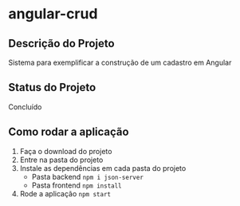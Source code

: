 # angular-crud

## Descrição do Projeto
Sistema para exemplificar a construção de um cadastro em Angular

## Status do Projeto
Concluído

## Como rodar a aplicação
 1. Faça o download do projeto
 2. Entre na pasta do projeto
 3. Instale as dependências em cada pasta do projeto
    - Pasta backend ```npm i json-server```
    - Pasta frontend ```npm install```
 4. Rode a aplicação ```npm start```
